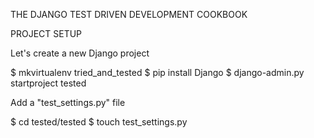 THE DJANGO TEST DRIVEN DEVELOPMENT COOKBOOK

PROJECT SETUP

Let's create a new Django project

$ mkvirtualenv tried_and_tested
$ pip install Django
$ django-admin.py startproject tested

Add a "test_settings.py" file

$ cd tested/tested
$ touch test_settings.py
